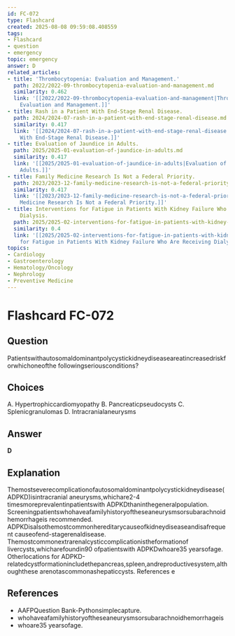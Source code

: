 ```yaml
---
id: FC-072
type: Flashcard
created: 2025-08-08 09:59:08.408559
tags:
- Flashcard
- question
- emergency
topic: emergency
answer: D
related_articles:
- title: 'Thrombocytopenia: Evaluation and Management.'
  path: 2022/2022-09-thrombocytopenia-evaluation-and-management.md
  similarity: 0.462
  link: '[[2022/2022-09-thrombocytopenia-evaluation-and-management|Thrombocytopenia:
    Evaluation and Management.]]'
- title: Rash in a Patient With End-Stage Renal Disease.
  path: 2024/2024-07-rash-in-a-patient-with-end-stage-renal-disease.md
  similarity: 0.417
  link: '[[2024/2024-07-rash-in-a-patient-with-end-stage-renal-disease|Rash in a Patient
    With End-Stage Renal Disease.]]'
- title: Evaluation of Jaundice in Adults.
  path: 2025/2025-01-evaluation-of-jaundice-in-adults.md
  similarity: 0.417
  link: '[[2025/2025-01-evaluation-of-jaundice-in-adults|Evaluation of Jaundice in
    Adults.]]'
- title: Family Medicine Research Is Not a Federal Priority.
  path: 2023/2023-12-family-medicine-research-is-not-a-federal-priority.md
  similarity: 0.417
  link: '[[2023/2023-12-family-medicine-research-is-not-a-federal-priority|Family
    Medicine Research Is Not a Federal Priority.]]'
- title: Interventions for Fatigue in Patients With Kidney Failure Who Are Receiving
    Dialysis.
  path: 2025/2025-02-interventions-for-fatigue-in-patients-with-kidney-failure-wh.md
  similarity: 0.4
  link: '[[2025/2025-02-interventions-for-fatigue-in-patients-with-kidney-failure-wh|Interventions
    for Fatigue in Patients With Kidney Failure Who Are Receiving Dialysis.]]'
topics:
- Cardiology
- Gastroenterology
- Hematology/Oncology
- Nephrology
- Preventive Medicine
---
```


# Flashcard FC-072

## Question

Patientswithautosomaldominantpolycystickidneydiseaseareatincreasedriskforwhichoneofthe followingseriousconditions?

## Choices

A. Hypertrophiccardiomyopathy
B. Pancreaticpseudocysts
C. Splenicgranulomas
D. Intracranialaneurysms

## Answer

**D**

## Explanation

Themostseverecomplicationofautosomaldominantpolycystickidneydisease(ADPKD)isintracranial aneurysms,whichare2-4 timesmoreprevalentinpatientswith ADPKDthaninthegeneralpopulation. Screeningpatientswhohaveafamilyhistoryoftheseaneurysmsorsubarachnoidhemorrhageis recommended. ADPKDisalsothemostcommonhereditarycauseofkidneydiseaseandisafrequent causeofend-stagerenaldisease. Themostcommonextrarenalcysticcomplicationistheformationof livercysts,whicharefoundin90 ofpatientswith ADPKDwhoare35 yearsofage. Otherlocations for ADPKD-relatedcystformationincludethepancreas,spleen,andreproductivesystem,althoughthese arenotascommonashepaticcysts. References e

## References

- AAFPQuestion Bank-Pythonsimplecapture.
- whohaveafamilyhistoryoftheseaneurysmsorsubarachnoidhemorrhageis
- whoare35 yearsofage.

